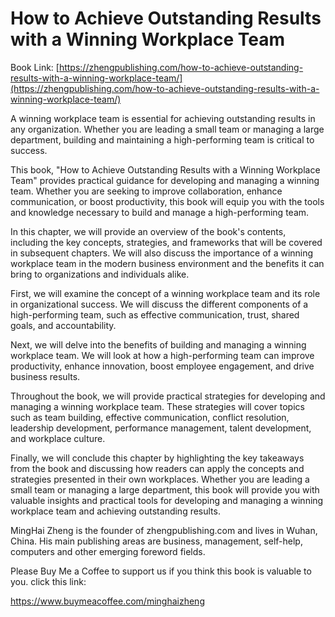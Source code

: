 # How to Achieve Outstanding Results with a Winning Workplace Team

Book Link: [https://zhengpublishing.com/how-to-achieve-outstanding-results-with-a-winning-workplace-team/](https://zhengpublishing.com/how-to-achieve-outstanding-results-with-a-winning-workplace-team/)

A winning workplace team is essential for achieving outstanding results in any organization. Whether you are leading a small team or managing a large department, building and maintaining a high-performing team is critical to success.

This book, "How to Achieve Outstanding Results with a Winning Workplace Team" provides practical guidance for developing and managing a winning team. Whether you are seeking to improve collaboration, enhance communication, or boost productivity, this book will equip you with the tools and knowledge necessary to build and manage a high-performing team.

In this chapter, we will provide an overview of the book's contents, including the key concepts, strategies, and frameworks that will be covered in subsequent chapters. We will also discuss the importance of a winning workplace team in the modern business environment and the benefits it can bring to organizations and individuals alike.

First, we will examine the concept of a winning workplace team and its role in organizational success. We will discuss the different components of a high-performing team, such as effective communication, trust, shared goals, and accountability.

Next, we will delve into the benefits of building and managing a winning workplace team. We will look at how a high-performing team can improve productivity, enhance innovation, boost employee engagement, and drive business results.

Throughout the book, we will provide practical strategies for developing and managing a winning workplace team. These strategies will cover topics such as team building, effective communication, conflict resolution, leadership development, performance management, talent development, and workplace culture.

Finally, we will conclude this chapter by highlighting the key takeaways from the book and discussing how readers can apply the concepts and strategies presented in their own workplaces. Whether you are leading a small team or managing a large department, this book will provide you with valuable insights and practical tools for developing and managing a winning workplace team and achieving outstanding results.

MingHai Zheng is the founder of zhengpublishing.com and lives in Wuhan, China. His main publishing areas are business, management, self-help, computers and other emerging foreword fields.

Please Buy Me a Coffee to support us if you think this book is valuable to you. click this link:

https://www.buymeacoffee.com/minghaizheng
